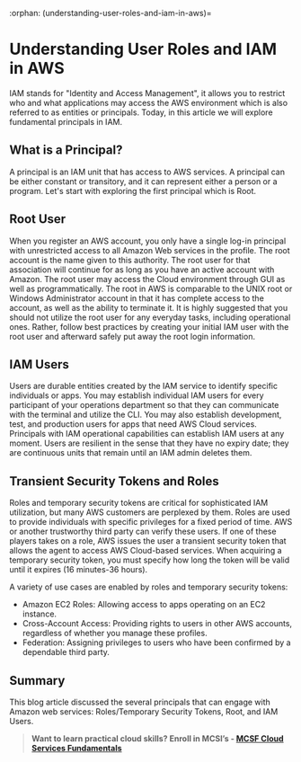 :orphan:
(understanding-user-roles-and-iam-in-aws)=
# Understanding User Roles and IAM in AWS
 

IAM stands for "Identity and Access Management", it allows you to restrict who and what applications may access the AWS environment which is also referred to as entities or principals. Today, in this article we will explore fundamental principals in IAM.

## What is a Principal?

A principal is an IAM unit that has access to AWS services. A principal can be either constant or transitory, and it can represent either a person or a program. Let's start with exploring the first principal which is Root.

## Root User

When you register an AWS account, you only have a single log-in principal with unrestricted access to all Amazon Web services in the profile. The root account is the name given to this authority. The root user for that association will continue for as long as you have an active account with Amazon. The root user may access the Cloud environment through GUI as well as programmatically. The root in AWS is comparable to the UNIX root or Windows Administrator account in that it has complete access to the account, as well as the ability to terminate it. It is highly suggested that you should not utilize the root user for any everyday tasks, including operational ones. Rather, follow best practices by creating your initial IAM user with the root user and afterward safely put away the root login information.

## IAM Users

Users are durable entities created by the IAM service to identify specific individuals or apps. You may establish individual IAM users for every participant of your operations department so that they can communicate with the terminal and utilize the CLI. You may also establish development, test, and production users for apps that need AWS Cloud services. Principals with IAM operational capabilities can establish IAM users at any moment. Users are resilient in the sense that they have no expiry date; they are continuous units that remain until an IAM admin deletes them.

## Transient Security Tokens and Roles

Roles and temporary security tokens are critical for sophisticated IAM utilization, but many AWS customers are perplexed by them. Roles are used to provide individuals with specific privileges for a fixed period of time. AWS or another trustworthy third party can verify these users.
If one of these players takes on a role, AWS issues the user a transient security token that allows the agent to access AWS Cloud-based services. When acquiring a temporary security token, you must specify how long the token will be valid until it expires (16 minutes-36 hours).

A variety of use cases are enabled by roles and temporary security tokens:

- Amazon EC2 Roles: Allowing access to apps operating on an EC2 instance.
- Cross-Account Access: Providing rights to users in other AWS accounts, regardless of whether you manage these profiles.
- Federation: Assigning privileges to users who have been confirmed by a dependable third party.

## Summary

This blog article discussed the several principals that can engage with Amazon web services: Roles/Temporary Security Tokens, Root, and IAM Users.

> **Want to learn practical cloud skills? Enroll in MCSI’s - [MCSF Cloud Services Fundamentals ](https://www.mosse-institute.com/certifications/mcsf-cloud-services-fundamentals.html)**